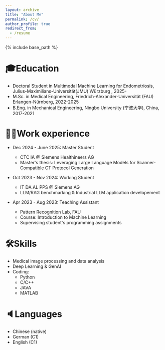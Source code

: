 ```yaml
---
layout: archive
title: "About Me"
permalink: /cv/
author_profile: true
redirect_from:
  - /resume
---
```


{% include base_path %}

🎓Education
======
* Doctoral Student in Multimodal Machine Learning for Endometriosis, Julius-Maximilians-Universität(JMU) Würzburg , 2025-
* M.Sc. in Medical Engineering, Friedrich-Alexander-Universität (FAU) Erlangen-Nürnberg, 2022-2025
* B.Eng. in Mechanical Engineering, Ningbo University (宁波大学), China, 2017-2021

👨‍💻Work experience
======
* Dec 2024 - June 2025: Master Student
  * CTC IA @ Siemens Healthineers AG
  * Master's thesis: Leveraging Large Language Models for Scanner-Compatible CT Protocol Generation

* Oct 2023 - Nov 2024: Working Student
  * IT DA AL PPS @ Siemens AG
  * LLM/RAG benchmarking & Industrial LLM application developement 

* Apr 2023 - Aug 2023: Teaching Assistant
  * Pattern Recognition Lab, FAU
  * Course: Introduction to Machine Learning
  * Supervising student's programming assignments

  
🛠Skills
======
* Medical image processing and data analysis
* Deep Learning & GenAI
* Coding:
  * Python
  * C/C++
  * JAVA
  * MATLAB


🔈Languages
======
* Chinese (native)
* German (C1)
* English (C1)

<!-- Publications
======
  <ul>{% for post in site.publications reversed %}
    {% include archive-single-cv.html %}
  {% endfor %}</ul>
  
Talks
======
  <ul>{% for post in site.talks reversed %}
    {% include archive-single-talk-cv.html  %}
  {% endfor %}</ul>
  
Teaching
======
  <ul>{% for post in site.teaching reversed %}
    {% include archive-single-cv.html %}
  {% endfor %}</ul>
  
Service and leadership
======
* Currently signed in to 43 different slack teams -->
